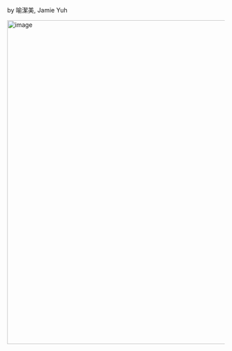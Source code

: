 by 喻潔美, Jamie Yuh 

<img width="750" alt="image" src="https://github.com/user-attachments/assets/308385fc-ddbe-4f78-9f21-e01d04cce0fa" />


